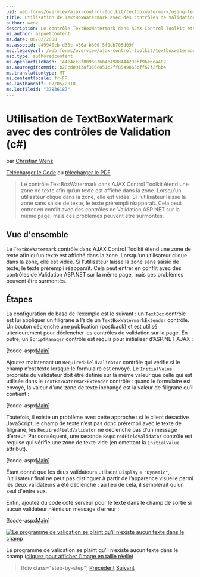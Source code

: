 ```yaml
---
uid: web-forms/overview/ajax-control-toolkit/textboxwatermark/using-textboxwatermark-with-validation-controls-cs
title: Utilisation de TextBoxWatermark avec des contrôles de Validation (c#) | Microsoft Docs
author: wenz
description: Le contrôle TextBoxWatermark dans AJAX Control Toolkit étend une zone de texte afin qu’un texte est affiché dans la zone. Lorsqu’un utilisateur clique dans la zone, il je...
ms.author: aspnetcontent
ms.date: 06/02/2008
ms.assetid: d49940cb-d38c-456a-b800-5f0eb705d09f
msc.legacyurl: /web-forms/overview/ajax-control-toolkit/textboxwatermark/using-textboxwatermark-with-validation-controls-cs
msc.type: authoredcontent
ms.openlocfilehash: 144e4ee8f8096076b4e498844429ebf96e6ea402
ms.sourcegitcommit: b28cd0313af316c051c2ff8549865bff67f2fbb4
ms.translationtype: MT
ms.contentlocale: fr-FR
ms.lasthandoff: 07/05/2018
ms.locfileid: "37836187"
---
```

<a name="using-textboxwatermark-with-validation-controls-c"></a>Utilisation de TextBoxWatermark avec des contrôles de Validation (c#)
====================
par [Christian Wenz](https://github.com/wenz)

[Télécharger le Code](http://download.microsoft.com/download/9/3/f/93f8daea-bebd-4821-833b-95205389c7d0/TextBoxWatermark2.cs.zip) ou [télécharger le PDF](http://download.microsoft.com/download/b/6/a/b6ae89ee-df69-4c87-9bfb-ad1eb2b23373/textboxwatermark2CS.pdf)

> Le contrôle TextBoxWatermark dans AJAX Control Toolkit étend une zone de texte afin qu’un texte est affiché dans la zone. Lorsqu’un utilisateur clique dans la zone, elle est vidée. Si l’utilisateur laisse la zone sans saisie de texte, le texte prérempli réapparaît. Cela peut entrer en conflit avec des contrôles de Validation ASP.NET sur la même page, mais ces problèmes peuvent être surmontés.


## <a name="overview"></a>Vue d'ensemble

Le `TextBoxWatermark` contrôle dans AJAX Control Toolkit étend une zone de texte afin qu’un texte est affiché dans la zone. Lorsqu’un utilisateur clique dans la zone, elle est vidée. Si l’utilisateur laisse la zone sans saisie de texte, le texte prérempli réapparaît. Cela peut entrer en conflit avec des contrôles de Validation ASP.NET sur la même page, mais ces problèmes peuvent être surmontés.

## <a name="steps"></a>Étapes

La configuration de base de l’exemple est le suivant : un `TextBox` contrôle est lui appliquer un filigrane à l’aide un `TextBoxWatermarkExtender` contrôle. Un bouton déclenche une publication (postback) et est utilisé ultérieurement pour déclencher les contrôles de validation sur la page. En outre, un `ScriptManager` contrôle est requis pour initialiser d’ASP.NET AJAX :

[!code-aspx[Main](using-textboxwatermark-with-validation-controls-cs/samples/sample1.aspx)]

Ajoutez maintenant un `RequiredFieldValidator` contrôle qui vérifie si le champ n’est texte lorsque le formulaire est envoyé. Le `InitialValue` propriété du validateur doit être définie sur la même valeur que celle qui est utilisée dans le `TextBoxWatermarkExtender` contrôle : quand le formulaire est envoyé, la valeur d’une zone de texte inchangé est la valeur de filigrane qu’il contient :

[!code-aspx[Main](using-textboxwatermark-with-validation-controls-cs/samples/sample2.aspx)]

Toutefois, il existe un problème avec cette approche : si le client désactive JavaScript, le champ de texte n’est pas donc prérempli avec le texte de filigrane, les `RequiredFieldValidator` ne déclenche pas d’un message d’erreur. Par conséquent, une seconde `RequiredFieldValidator` contrôle est requise qui vérifie une zone de texte vide (en omettant la `InitialValue` attribut).

[!code-aspx[Main](using-textboxwatermark-with-validation-controls-cs/samples/sample3.aspx)]

Étant donné que les deux validateurs utilisent `Display` = `"Dynamic"`, l’utilisateur final ne peut pas distinguer à partir de l’apparence visuelle parmi les deux validateurs a été déclenché ; au lieu de cela, il semblerait qu’un seul d'entre eux.

Enfin, ajoutez du code côté serveur pour le texte dans le champ de sortie si aucun validateur n’émis un message d’erreur :

[!code-aspx[Main](using-textboxwatermark-with-validation-controls-cs/samples/sample4.aspx)]


[![Le programme de validation se plaint qu’il n’existe aucun texte dans le champ](using-textboxwatermark-with-validation-controls-cs/_static/image2.png)](using-textboxwatermark-with-validation-controls-cs/_static/image1.png)

Le programme de validation se plaint qu’il n’existe aucun texte dans le champ ([cliquez pour afficher l’image en taille réelle](using-textboxwatermark-with-validation-controls-cs/_static/image3.png))

> [!div class="step-by-step"]
> [Précédent](using-textboxwatermark-in-a-formview-cs.md)
> [Suivant](using-textboxwatermark-in-a-formview-vb.md)
